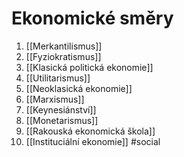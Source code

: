 # Ekonomické směry
1. [[Merkantilismus]]
2. [[Fyziokratismus]]
3. [[Klasická politická ekonomie]]
4. [[Utilitarismus]]
5. [[Neoklasická ekonomie]]
6. [[Marxismus]]
7. [[Keynesiánství]]
8. [[Monetarismus]]
9. [[Rakouská ekonomická škola]]
10. [[Instituciální ekonomie]]
#social
